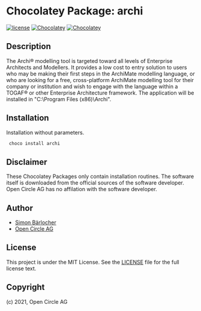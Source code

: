 # Chocolatey Package: archi

[![license](https://img.shields.io/github/license/mashape/apistatus.svg?style=popout-square)](licence) [![Chocolatey](https://img.shields.io/chocolatey/v/archi?label=package%20version)](https://chocolatey.org/packages/archi) [![Chocolatey](https://img.shields.io/chocolatey/dt/archi?label=package%20downloads&style=flat-square)](https://chocolatey.org/packages/archi)

## Description

The Archi® modelling tool is targeted toward all levels of Enterprise Architects and Modellers. It provides a low cost to entry solution to users who may be making their first steps in the ArchiMate modelling language, or who are looking for a free, cross-platform ArchiMate modelling tool for their company or institution and wish to engage with the language within a TOGAF® or other Enterprise Architecture framework. The application will be installed in "C:\Program Files (x86)\Archi".

## Installation

Installation without parameters.

```ps1
 choco install archi
```

## Disclaimer

These Chocolatey Packages only contain installation routines. The software itself is downloaded from the official sources of the software developer. Open Circle AG has no affilation with the software developer.

## Author

- [Simon Bärlocher](https://sbaerlocher.ch)
- [Open Circle AG](https://www.open-circle.ch)

## License

This project is under the MIT License. See the [LICENSE](LICENSE) file for the full license text.

## Copyright

(c) 2021, Open Circle AG

